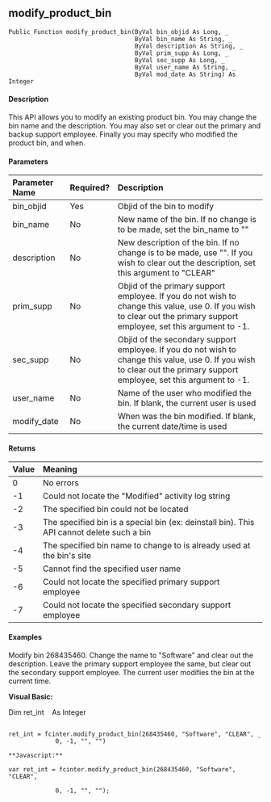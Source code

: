 modify_product_bin
--------------------

```
Public Function modify_product_bin(ByVal bin_objid As Long, _
                                   ByVal bin_name As String, _
                                   ByVal description As String, _
                                   ByVal prim_supp As Long, _
                                   ByVal sec_supp As Long, _
                                   ByVal user_name As String, _
                                   ByVal mod_date As String) As Integer
```

#### Description

This API allows you to modify an existing product bin. You may change the bin name and the description. You may also set or clear out the primary and backup support employee. Finally you may specify who modified the product bin, and when.

#### Parameters

| Parameter Name | Required? | Description |
|:--- |:--- |:--- |
| bin_objid | Yes | Objid of the bin to modify |
| bin_name | No | New name of the bin. If no change is to be made, set the bin_name to "" |
| description | No | New description of the bin. If no change is to be made, use "". If you wish to clear out the description, set this argument to "CLEAR" |
| prim_supp | No | Objid of the primary support employee. If you do not wish to change this value, use 0. If you wish to clear out the primary support employee, set this argument to -1. |
| sec_supp | No | Objid of the secondary support employee. If you do not wish to change this value, use 0. If you wish to clear out the primary support employee, set this argument to -1. |
| user_name | No | Name of the user who modified the bin. If blank, the current user is used |
| modify_date | No | When was the bin modified. If blank, the current date/time is used |

#### Returns

| Value | Meaning |
|:--- |:--- |
| 0 | No errors |
| -1 | Could not locate the "Modified" activity log string |
| -2 | The specified bin could not be located |
| -3 | The specified bin is a special bin (ex: deinstall bin). This API cannot delete such a bin |
| -4 | The specified bin name to change to is already used at the bin's site |
| -5 | Cannot find the specified user name |
| -6 | Could not locate the specified primary support employee |
| -7 | Could not locate the specified secondary support employee |

#### Examples

Modify bin 268435460. Change the name to "Software" and clear out the description. Leave the primary support employee the same, but clear out the secondary support employee. The current user modifies the bin at the current time.

**Visual Basic:**

Dim ret_int    As Integer
```

ret_int = fcinter.modify_product_bin(268435460, "Software", "CLEAR", _
             0, -1, "", "")

**Javascript:**

var ret_int = fcinter.modify_product_bin(268435460, "Software", "CLEAR",

             0, -1, "", "");